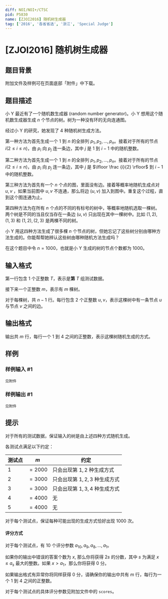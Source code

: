 ```yaml
---
diff: NOI/NOI+/CTSC
pid: P5830
name: [ZJOI2016] 随机树生成器
tag: ['2016', '各省省选', '浙江', 'Special Judge']
---
```

# [ZJOI2016] 随机树生成器
## 题目背景

附加文件及样例可在页面底部「附件」中下载。
## 题目描述

小 Y 最近有了一个随机数生成器 (random number generator)。小 Y 想用这个随机数生成器生成 $n$ 个节点的树。树为一种没有环的无向连通图。

经过小 Y 的研究，她发现了 $4$ 种随机树生成方法。

第一种方法为首先生成一个 $1$ 到 $n$ 的全排列 $p_1,p_2,…,p_n$。接着对于所有的节点 $i (2 \leq i \leq n)$，由 $p_i$ 向 $p_j$ 连一条边，其中 $j$ 是 $1$ 到 $i-1$ 中的随机整数。

第二种方法为首先生成一个 $1$ 到 $n$ 的全排列 $p_1,p_2,…,p_n$。接着对于所有的节点 $i (2 \leq i \leq n)$，由 $p_i$ 向 $p_j$ 连一条边，其中 $j$ 是 $\lfloor \frac {i}{2} \rfloor$ 到 $i-1$ 中的随机整数。

第三种方法为首先有一个 $n$ 个点的图，里面没有边。接着等概率地随机生成点对 $u,v$ ，如果当前图中 $u,v$ 不连通，那么将边 $(u,v)$ 加入到图中。重复这个过程，直到这个图连通为止。

第四种方法为在所有 $n$ 个点的不同的有标号的树中，等概率地随机选取一棵树。两个树是不同的当且仅当存在一条边 $(u,v)$ 只出现在其中一棵树中。比如 $(1,2),(1,3)$ 和 $(1,2),(2,3)$ 是两棵不同的树。

小 Y 用这四种方法生成了很多棵 $n$ 个节点的树，但她忘记了这些树分别由哪种方法生成的。你能帮帮她辨认这些树由哪种随机方法生成吗？

在这个题目中令 $n=1000$，也就是小 Y 生成的树的节点个数都为 $1000$。
## 输入格式

第一行包含 $1$ 个正整数 $T$，表示是**第** $T$ 组测试数据。

接下来一个正整数 $m$，表示有 $m$ 棵树。

对于每棵树，共 $n-1$ 行。每行包含 $2$ 个正整数 $u,v$，表示这棵树中有一条节点 $u$ 与节点 $v$ 之间的边。
## 输出格式

输出共 $m$ 行，每行一个 $1$ 到 $4$ 之间的正整数，表示这棵树随机生成的方式。
## 样例

### 样例输入 #1
```
见附件
```
### 样例输出 #1
```
见附件
```
## 提示

对于所有的测试数据，保证输入的树是由上述四种方式随机生成。  

各测试点满足以下约定：   

| 测试点 | $m$ | 约定|
| --- | --- | --- |
| 1 | $=2000$ | 只会出现第 $1,2$ 种生成方式 |
| 2 | $=3000$ | 只会出现第 $1,2,3$ 种生成方式 |
| 3 | $=3000$ | 只会出现第 $1,3,4$ 种生成方式 |
| 4 | $=4000$ | 无 |
| 5 | $=4000$ | 无 |

对于每个测试点，保证每种可能出现的生成方式恰好出现 $1000$ 次。

#### 评分方式

对于每个测试点，有 $10$ 个评分参数 $a_{10},a_9,a_8,…,a_1$。

如果你的输出中错误的答案个数为 $x$, 那么你将获得 $2s$ 的分数，其中 $s$ 为满足 $x \leq a_s$ 最大的整数。如果 $x>a_1$，那么你将获得 $0$ 分。

如果输出格式有异常你将同样获得 $0$ 分，请确保你的输出中共有 $m$ 行，每行为一个 $1$ 到 $4$ 之间的正整数。

对于每个测试点的具体评分参数见附加文件中的 `scores`。
